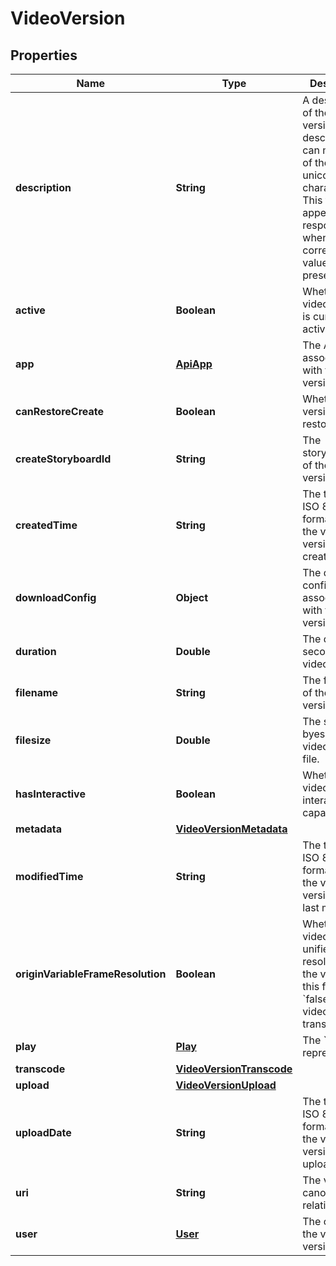 

# VideoVersion


## Properties

| Name | Type | Description | Notes |
|------------ | ------------- | ------------- | -------------|
|**description** | **String** | A description of the video version. This description can make use of the full unicode character set. This field appears in the response only when a corresponding value is present. |  [optional] |
|**active** | **Boolean** | Whether the video version is currently active. |  |
|**app** | [**ApiApp**](ApiApp.md) | The API app associated with the video version. |  |
|**canRestoreCreate** | **Boolean** | Whether the version can be restored. |  |
|**createStoryboardId** | **String** | The storyboard ID of the video version. |  |
|**createdTime** | **String** | The time in ISO 8601 format when the video version was created. |  |
|**downloadConfig** | **Object** | The download config associated with the version. |  |
|**duration** | **Double** | The duration in seconds of the video version. |  |
|**filename** | **String** | The file name of the video version. |  |
|**filesize** | **Double** | The size in byes of the video version file. |  |
|**hasInteractive** | **Boolean** | Whether the video has interactive capability. |  |
|**metadata** | [**VideoVersionMetadata**](VideoVersionMetadata.md) |  |  |
|**modifiedTime** | **String** | The time in ISO 8601 format when the video version was last modified. |  |
|**originVariableFrameResolution** | **Boolean** | Whether the video has unified resolution. If the value of this field is &#x60;false&#x60;, the video requires transcoding. |  |
|**play** | [**Play**](Play.md) | The &#x60;Play&#x60; representation. |  [optional] |
|**transcode** | [**VideoVersionTranscode**](VideoVersionTranscode.md) |  |  |
|**upload** | [**VideoVersionUpload**](VideoVersionUpload.md) |  |  |
|**uploadDate** | **String** | The time in ISO 8601 format when the video version was uploaded. |  |
|**uri** | **String** | The version&#39;s canonical relative URI. |  |
|**user** | [**User**](User.md) | The owner of the video version. |  |



